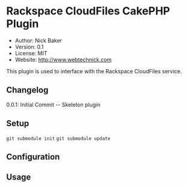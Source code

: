 # Rackspace CloudFiles CakePHP Plugin
* Author: Nick Baker
* Version: 0.1
* License: MIT
* Website: <http://www.webtechnick.com>

This plugin is used to interface with the Rackspace CloudFiles service.

## Changelog
0.0.1: Initial Commit -- Skeleton plugin

## Setup

`git submodule init`
`git submodule update`

## Configuration

## Usage